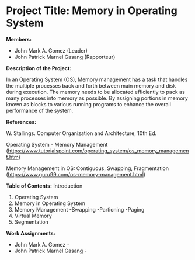 # Project Title: Memory in Operating System


**Members:**
* John Mark A. Gomez (Leader)
* John Patrick Marnel Gasang (Rapporteur)

**Description of the Project:**

  In an Operating System (OS), Memory management has a task that handles the multiple processes back and forth between main memory and disk during execution. The memory needs to be allocated efficiently to pack as many processes into memory as possible. By assigning portions in memory known as blocks to various running programs to enhance the overall performance of the system.

**References:**
>
W. Stallings. Computer Organization and Architecture, 10th Ed.

Operating System - Memory Management (https://www.tutorialspoint.com/operating_system/os_memory_management.htm)

Memory Management in OS: Contiguous, Swapping, Fragmentation (https://www.guru99.com/os-memory-management.html)

**Table of Contents:** 
Introduction
  1. Operating System
  2. Memory in Operating System
  3. Memory Management
      -Swapping
      -Partioning
      -Paging
  4. Virtual Memory
  5. Segmentation

**Work Assignments:**
* John Mark A. Gomez - 
* John Patrick Marnel Gasang -
